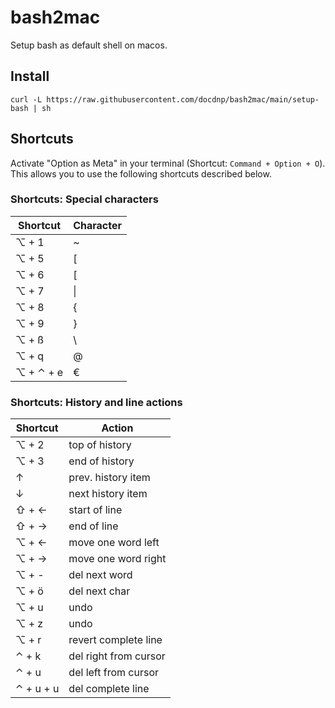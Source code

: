# bash2mac

Setup bash as default shell on macos.

## Install

```
curl -L https://raw.githubusercontent.com/docdnp/bash2mac/main/setup-bash | sh
```

## Shortcuts

Activate "Option as Meta" in your terminal (Shortcut: `Command + Option + O`).
This allows you to use the following shortcuts described below.

### Shortcuts: Special characters

| Shortcut    | Character  |
| ----------- | ---------- |
| ⌥ + 1       | ~          |
| ⌥ + 5       | [          |
| ⌥ + 6       | [          |
| ⌥ + 7       | \|         |
| ⌥ + 8       | {          |
| ⌥ + 9       | }          |
| ⌥ + ß       | \\         |
| ⌥ + q       | @          |
| ⌥ + ⌃ + e   | €          |

### Shortcuts: History and line actions

| Shortcut    | Action                |
| ----------- | --------------------- |
| ⌥ + 2       | top of history        |
| ⌥ + 3       | end of history        |
| ↑           | prev. history item    |
| ↓           | next history item     |
| ⇧ + ←       | start of line         |
| ⇧ + →       | end of line           |
| ⌥ + ←       | move one word left    |
| ⌥ + →       | move one word right   |
| ⌥ + -       | del next word         |
| ⌥ + ö       | del next char         |
| ⌥ + u       | undo                  |
| ⌥ + z       | undo                  |
| ⌥ + r       | revert complete line  |
| ⌃ + k       | del right from cursor |
| ⌃ + u       | del left from cursor  |
| ⌃ + u + u   | del complete line     |
